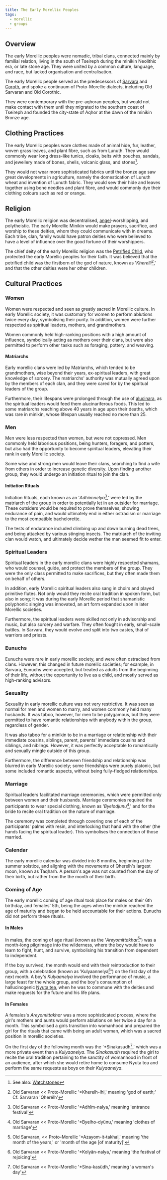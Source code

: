 ```yaml
---
title: The Early Morellic Peoples
tags:
  - morellic
  - groups
---
```

## Overview
The early Morellic peoples were nomadic, tribal clans, connected mainly by familial relation, living in the south of Tseireph during the minikin Neolithic era, or late stone age. They were united by a common culture, language, and race, but lacked organisation and centralisation. 

The early Morellic people served as the predecessors of [Sarvara](groups-and-places/sarvara.md) and [Coroth](groups-and-places/coroth.md), and spoke a continuum of Proto-Morellic dialects, including Old Sarvaran and Old Corothic.

They were contemporary with the pre-aqhoran peoples, but would not make contact with them until they migrated to the southern coast of Tseireph and founded the city-state of Aqhor at the dawn of the minikin Bronze age.
## Clothing Practices
The early Morellic peoples wore clothes made of animal hide, fur, leather, woven grass leaves, and plant fibre, such as from Lunuth. They would commonly wear long dress-like tunics, cloaks, belts with pouches, sandals, and jewellery made of bones, shells, volcanic glass, and stones[^2].

They would not wear more sophisticated fabrics until the bronze age saw great developments in agriculture, namely the domestication of Lunuth wheat and invention of Lunuth fabric. They would sew their hide and leaves together using bone needles and plant fibre, and would commonly dye their clothing colours such as red or orange.
## Religion
The early Morellic religion was decentralised, [angel](cosmology/celestial-beings/the-angels.md)-worshipping, and polytheistic. The early Morellic Minikin would make prayers, sacrifice, and worship to these deities, whom they could communicate with in dreams. Each tribe, clan, family would have patron deities who were believed to have a level of influence over the good fortune of their worshippers.

The chief deity of the early Morellic religion was the [Petrified Child](cosmology/celestial-beings/the-petrified-child.md), who protected the early Morellic peoples for their faith. It was believed that the petrified child was the firstborn of the god of nature, known as '*Kherelli*[^1],' and that the other deities were her other children.
## Cultural Practices
### Women
Women were respected and seen as greatly sacred in Morellic culture. In early Morellic society, it was customary for women to perform ablutions twice every day, symbolising their purity. In addition, women were further respected as spiritual leaders, mothers, and grandmothers.

Women commonly held high-ranking positions with a high amount of influence, symbolically acting as mothers over their clans, but were also permitted to perform other tasks such as foraging, pottery, and weaving.
#### Matriarchs
Early morellic clans were led by Matriarchs, which tended to be grandmothers, wise beyond their years, ex-spiritual leaders, with great knowledge of sorcery. The matriarchs' authority was mutually agreed upon by the members of each clan, and they were cared for by the spiritual leaders of the group.

Furthermore, their lifespans were prolonged through the use of [alucinara](cosmology/alucinara.md), as the spiritual leaders would feed them alucinariferous foods. This led to some matriarchs reaching above 40 years in age upon their deaths, which was rare in minikin, whose lifespan usually reached no more than 25.
### Men
Men were less respected than women, but were not oppressed. Men commonly held laborious positions, being hunters, foragers, and potters, but also had the opportunity to become spiritual leaders, elevating their rank in early Morellic society.

Some wise and strong men would leave their clans, searching to find a wife from others in order to increase genetic diversity. Upon finding another group, they would undergo an initiation ritual to join the clan.
#### Initiation Rituals
Initiation Rituals, each known as an '*Adhiimnelya*[^7],' were led by the matriarch of the group in order to potentially let in an outsider for marriage. These outsiders would be required to prove themselves, showing endurance of pain, and would ultimately end in either ostracism or marriage to the most compatible bachelorette.

The tests of endurance included climbing up and down burning dead trees, and being attacked by various stinging insects. The matriarch of the inviting clan would watch, and ultimately decide wether the man seemed fit to enter.
### Spiritual Leaders
Spiritual leaders in the early morellic clans were highly respected shamans, who would counsel, guide, and protect the members of the group. They were the only class permitted to make sacrifices, but they often made them on behalf of others.

In addition, early Morellic spiritual leaders also sang in choirs and played primitive flutes. Not only would they recite oral tradition in spoken form, but also in song; it was during the early Morellic period that shamanistic polyphonic singing was innovated, an art form expanded upon in later Morellic societies.

Furthermore, the spiritual leaders were skilled not only in advisorship and music, but also sorcery and warfare. They often fought in early, small-scale battles. In Sarvara, they would evolve and split into two castes, that of warriors and priests.
### Eunuchs
Eunuchs were rare in early morellic society, and were often ostracised from clans. However, this changed in future morellic societies; for example, in Sarvara, Eunuchs were accepted, but treated as adults from the beginning of their life, without the opportunity to live as a child, and mostly served as high-ranking advisors.
### Sexuality
Sexuality in early morellic culture was not very restrictive. It was seen as normal for men and women to marry, and women commonly held many husbands. It was taboo, however, for men to be polygamous, but they were permitted to have romantic relationships with anybody within the group, regardless of gender.

It was also taboo for a minikin to be in a marriage or relationship with their immediate cousins, siblings, parent, parents' immediate cousins and siblings, and niblings. However, it was perfectly acceptable to romantically and sexually mingle outside of this group.

Furthermore, the difference between friendship and relationship was blurred in early Morellic society; some friendships were purely platonic, but some included romantic aspects, without being fully-fledged relationships.
### Marriage
Spiritual leaders facilitated marriage ceremonies, which were permitted only between women and their husbands. Marriage ceremonies required the participants to wear special clothing, known as '*Byelodjunu*[^6],' and for the bride to recite oral tradition on the nature of marriage.

The ceremony was completed through covering one of each of the participants' palms with resin, and interlocking that hand with the other (the hands facing the spiritual leader). This symbolises the connection of those married.
### Calendar
The early morellic calendar was divided into 8 months, beginning at the summer solstice, and aligning with the movements of Qherelh's largest moon, known as Taqharh. A person's age was not counted from the day of their birth, but rather from the the month of their birth.
### Coming of Age
The early morellic coming of age ritual took place for males on their 6th birthday, and females' 5th, being the ages when the minikin reached the age of maturity and began to be held accountable for their actions. Eunuchs did not perform these rituals.
#### In Males
In males, the coming of age ritual (known as the '*Areyomittakhar*[^3]') was a month-long pilgrimage into the wilderness, where the boy would have to learn to fight, hunt, and survive, symbolising his transition from dependent to independent.

If the boy survived, the month would end with their reintroduction to their group, with a celebration (known as 'Kulyaannelya[^4]') on the first day of the next month. A boy's *Kulyaanelya* involved the performance of music, a large feast for the whole group, and the boy's consumption of hallucinogenic [Nyuta tea](flora/nyutaberry.md), when he was to commune with the deities and make requests for the future and his life plans.
#### In Females
A females's *Areyomittakhar* was a more sophisticated process, where the girl's mothers and aunts would perform ablutions on her twice a day for a month. This symbolised a girls transition into womanhood and prepared the girl for the rituals that came with being an adult woman, which was a sacred position in morellic societies.

On the first day of the following month was the '\*Sinakasudh[^5],' which was a more private event than a *Kulyaanelya*. The *Sinakasudh* required the girl to recite the oral tradition pertaining to the sanctity of womanhood in front of an audience, after which she would retire home to consume Nyuta tea and perform the same requests as boys on their *Kulyaanelya*.

[^1]: Old Sarvaran << Proto-Morellic '\*Kherelh-lhi,' meaning 'god of earth;' Cf. Sarvaran 'Qherélh'
[^2]: See also: [Watchstones](phenomena/watchstones.md)
[^3]: Old Sarvaran, << Proto-Morellic '\*Azayom-it-takhal,' meaning 'the month of the years,' or 'month of the age \[of maturity]'
[^4]: Old Sarvaran << Proto-Morellic '\*Kolyân-nalya,' meaning 'the festival of rejoicing'
[^5]: Old Sarvaran << Proto-Morellic '\*Sina-kasüdh,' meaning 'a woman's day'
[^6]: Old Sarvaran << Proto-Morellic '\*Byelho-dyünu,' meaning 'clothes of marriage'
[^7]: Old Sarvaran << Proto-Morellic '*Adhîm-nalya,' meaning 'entrance festival'